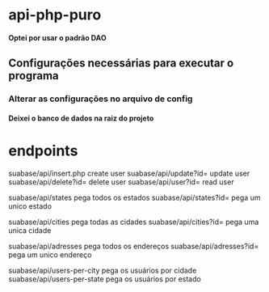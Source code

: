 # api-php-puro 
#### Optei por usar o padrão DAO

## Configurações necessárias para executar o programa

### Alterar as configurações no arquivo de config

#### Deixei o banco de dados na raiz do projeto

# endpoints

suabase/api/insert.php create user
suabase/api/update?id= update user
suabase/api/delete?id= delete user
suabase/api/user?id= read user

suabase/api/states pega todos os estados
suabase/api/states?id= pega um unico estado

suabase/api/cities pega todas as cidades
suabase/api/cities?id= pega uma unica cidade

suabase/api/adresses pega todos os endereços
suabase/api/adresses?id= pega um unico endereço

suabase/api/users-per-city pega os usuários por cidade
suabase/api/users-per-state pega os usuários por estado
